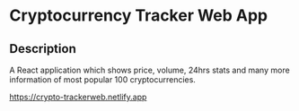 # Cryptocurrency Tracker Web App 

## Description
A React application which shows price, volume, 24hrs stats and many more information of most popular 100 cryptocurrencies.


https://crypto-trackerweb.netlify.app
